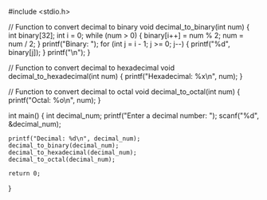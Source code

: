 


#include <stdio.h>

// Function to convert decimal to binary
void decimal_to_binary(int num) {
    int binary[32];
    int i = 0;
    while (num > 0) {
        binary[i++] = num % 2;
        num = num / 2;
    }
    printf("Binary: ");
    for (int j = i - 1; j >= 0; j--) {
        printf("%d", binary[j]);
    }
    printf("\n");
}

// Function to convert decimal to hexadecimal
void decimal_to_hexadecimal(int num) {
    printf("Hexadecimal: %x\n", num);
}

// Function to convert decimal to octal
void decimal_to_octal(int num) {
    printf("Octal: %o\n", num);
}

int main() {
    int decimal_num;
    printf("Enter a decimal number: ");
    scanf("%d", &decimal_num);

    printf("Decimal: %d\n", decimal_num);
    decimal_to_binary(decimal_num);
    decimal_to_hexadecimal(decimal_num);
    decimal_to_octal(decimal_num);

    return 0;
}

